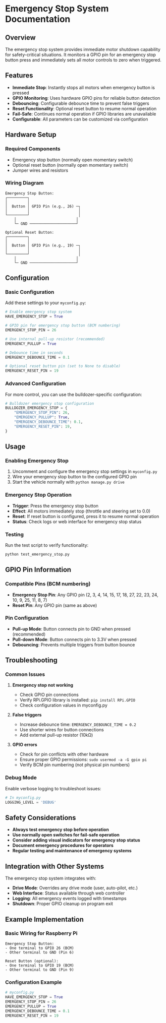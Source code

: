 # Emergency Stop System Documentation

## Overview

The emergency stop system provides immediate motor shutdown capability for safety-critical situations. It monitors a GPIO pin for an emergency stop button press and immediately sets all motor controls to zero when triggered.

## Features

- **Immediate Stop**: Instantly stops all motors when emergency button is pressed
- **GPIO Monitoring**: Uses hardware GPIO pins for reliable button detection
- **Debouncing**: Configurable debounce time to prevent false triggers
- **Reset Functionality**: Optional reset button to resume normal operation
- **Fail-Safe**: Continues normal operation if GPIO libraries are unavailable
- **Configurable**: All parameters can be customized via configuration

## Hardware Setup

### Required Components
- Emergency stop button (normally open momentary switch)
- Optional reset button (normally open momentary switch)
- Jumper wires and resistors

### Wiring Diagram

```
Emergency Stop Button:
┌─────────┐
│         │
│  Button │ GPIO Pin (e.g., 26) ─┐
│         │                      │
└─────────┘                      │
    │                           │
    └─ GND ─────────────────────┘

Optional Reset Button:
┌─────────┐
│         │
│  Button │ GPIO Pin (e.g., 19) ─┐
│         │                      │
└─────────┘                      │
    │                           │
    └─ GND ─────────────────────┘
```

## Configuration

### Basic Configuration
Add these settings to your `myconfig.py`:

```python
# Enable emergency stop system
HAVE_EMERGENCY_STOP = True

# GPIO pin for emergency stop button (BCM numbering)
EMERGENCY_STOP_PIN = 26

# Use internal pull-up resistor (recommended)
EMERGENCY_PULLUP = True

# Debounce time in seconds
EMERGENCY_DEBOUNCE_TIME = 0.1

# Optional reset button pin (set to None to disable)
EMERGENCY_RESET_PIN = 19
```

### Advanced Configuration
For more control, you can use the bulldozer-specific configuration:

```python
# Bulldozer emergency stop configuration
BULLDOZER_EMERGENCY_STOP = {
    "EMERGENCY_STOP_PIN": 26,
    "EMERGENCY_PULLUP": True,
    "EMERGENCY_DEBOUNCE_TIME": 0.1,
    "EMERGENCY_RESET_PIN": 19,
}
```

## Usage

### Enabling Emergency Stop
1. Uncomment and configure the emergency stop settings in `myconfig.py`
2. Wire your emergency stop button to the configured GPIO pin
3. Start the vehicle normally with `python manage.py drive`

### Emergency Stop Operation
- **Trigger**: Press the emergency stop button
- **Effect**: All motors immediately stop (throttle and steering set to 0.0)
- **Reset**: If reset button is configured, press it to resume normal operation
- **Status**: Check logs or web interface for emergency stop status

### Testing

Run the test script to verify functionality:
```bash
python test_emergency_stop.py
```

## GPIO Pin Information

### Compatible Pins (BCM numbering)
- **Emergency Stop Pin**: Any GPIO pin (2, 3, 4, 14, 15, 17, 18, 27, 22, 23, 24, 10, 9, 25, 11, 8, 7)
- **Reset Pin**: Any GPIO pin (same as above)

### Pin Configuration
- **Pull-up Mode**: Button connects pin to GND when pressed (recommended)
- **Pull-down Mode**: Button connects pin to 3.3V when pressed
- **Debouncing**: Prevents multiple triggers from button bounce

## Troubleshooting

### Common Issues

1. **Emergency stop not working**
   - Check GPIO pin connections
   - Verify RPi.GPIO library is installed: `pip install RPi.GPIO`
   - Check configuration values in myconfig.py

2. **False triggers**
   - Increase debounce time: `EMERGENCY_DEBOUNCE_TIME = 0.2`
   - Use shorter wires for button connections
   - Add external pull-up resistor (10kΩ)

3. **GPIO errors**
   - Check for pin conflicts with other hardware
   - Ensure proper GPIO permissions: `sudo usermod -a -G gpio pi`
   - Verify BCM pin numbering (not physical pin numbers)

### Debug Mode
Enable verbose logging to troubleshoot issues:
```python
# In myconfig.py
LOGGING_LEVEL = 'DEBUG'
```

## Safety Considerations

- **Always test emergency stop before operation**
- **Use normally open switches for fail-safe operation**
- **Consider adding visual indicators for emergency stop status**
- **Document emergency procedures for operators**
- **Regular testing and maintenance of emergency systems**

## Integration with Other Systems

The emergency stop system integrates with:
- **Drive Mode**: Overrides any drive mode (user, auto-pilot, etc.)
- **Web Interface**: Status available through web controller
- **Logging**: All emergency events logged with timestamps
- **Shutdown**: Proper GPIO cleanup on program exit

## Example Implementation

### Basic Wiring for Raspberry Pi
```
Emergency Stop Button:
- One terminal to GPIO 26 (BCM)
- Other terminal to GND (Pin 6)

Reset Button (optional):
- One terminal to GPIO 19 (BCM)  
- Other terminal to GND (Pin 9)
```

### Configuration Example
```python
# myconfig.py
HAVE_EMERGENCY_STOP = True
EMERGENCY_STOP_PIN = 26
EMERGENCY_PULLUP = True
EMERGENCY_DEBOUNCE_TIME = 0.1
EMERGENCY_RESET_PIN = 19
```